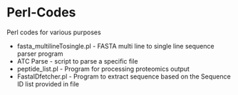 # Perl-Codes
Perl codes for various purposes

* fasta_multilineTosingle.pl - FASTA multi line to single line sequence parser program
* ATC Parse - script to parse a specific file
* peptide_list.pl - Program for processing proteomics output
* FastaIDfetcher.pl - Program to extract sequence based on the Sequence ID list provided in file
